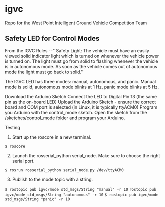 # igvc
Repo for the West Point Intelligent Ground Vehicle Competition Team

## Safety LED for Control Modes

From the IGVC Rules --" Safety Light: The vehicle must have an easily viewed solid indicator light which is turned on whenever the vehicle power is turned on. The light must go from solid to flashing whenever the vehicle is in autonomous mode. As soon as the vehicle comes out of autonomous mode the light must go back to solid."

The IGVC LED has three modes: manual, autonomous, and panic.  Manual mode is solid, autonomous mode blinks at 1 Hz, panic mode blinks at 5 Hz.

Download the Arduino Sketch
Connect the LED to Digital Pin 13 (the same pin as the on-board LED)
Upload the Arduino Sketch - ensure the correct board and COM port is selected (in Linux, it is typically ttyACM0)
Program you Arduino with the control_mode sketch. Open the sketch from the /sketches/control_mode folder and program your Arduino.

Testing

1. Start up the roscore in a new terminal.

`$ roscore`

2. Launch the rosserial_python serial_node. Make sure to choose the right serial port.

`$ rosrun rosserial_python serial_node.py /dev/ttyACM0`

3. Publish to the mode topic with a string.

`$ rostopic pub igvc/mode std_msgs/String "manual" -r 10`
`rostopic pub igvc/mode std_msgs/String "autonomous" -r 10`
`$ rostopic pub igvc/mode std_msgs/String "panic" -r 10`
